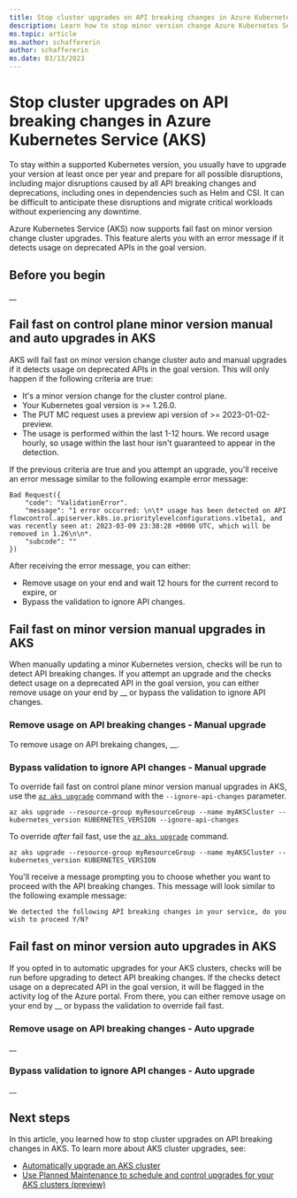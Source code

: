 ```yaml
---
title: Stop cluster upgrades on API breaking changes in Azure Kubernetes Service (AKS)
description: Learn how to stop minor version change Azure Kubernetes Service (AKS) cluster upgrades on API breaking changes.
ms.topic: article
ms.author: schaffererin
author: schaffererin
ms.date: 03/13/2023
---
```


# Stop cluster upgrades on API breaking changes in Azure Kubernetes Service (AKS)

To stay within a supported Kubernetes version, you usually have to upgrade your version at least once per year and prepare for all possible disruptions, including major disruptions caused by all API breaking changes and deprecations, including ones in dependencies such as Helm and CSI. It can be difficult to anticipate these disruptions and migrate critical workloads without experiencing any downtime.

Azure Kubernetes Service (AKS) now supports fail fast on minor version change cluster upgrades. This feature alerts you with an error message if it detects usage on deprecated APIs in the goal version.

## Before you begin

__

## Fail fast on control plane minor version manual and auto upgrades in AKS

AKS will fail fast on minor version change cluster auto and manual upgrades if it detects usage on deprecated APIs in the goal version. This will only happen if the following criteria are true:

- It's a minor version change for the cluster control plane.
- Your Kubernetes goal version is >= 1.26.0.
- The PUT MC request uses a preview api version of >= 2023-01-02-preview.
- The usage is performed within the last 1-12 hours. We record usage hourly, so usage within the last hour isn't guaranteed to appear in the detection.

If the previous criteria are true and you attempt an upgrade, you'll receive an error message similar to the following example error message:

```azurecli
Bad Request({
    "code": "ValidationError".
    "message": "1 error occurred: \n\t* usage has been detected on API flowcontrol.apiserver.k8s.io.prioritylevelconfigurations.v1beta1, and was recently seen at: 2023-03-09 23:38:28 +0000 UTC, which will be removed in 1.26\n\n*.
    "subcode": ""
})
```

After receiving the error message, you can either:

- Remove usage on your end and wait 12 hours for the current record to expire, or
- Bypass the validation to ignore API changes.

## Fail fast on minor version manual upgrades in AKS

When manually updating a minor Kubernetes version, checks will be run to detect API breaking changes. If you attempt an upgrade and the checks detect usage on a deprecated API in the goal version, you can either remove usage on your end by __ or bypass the validation to ignore API changes.

### Remove usage on API breaking changes - Manual upgrade

To remove usage on API brekaing changes, __.

### Bypass validation to ignore API changes - Manual upgrade

To override fail fast on control plane minor version manual upgrades in AKS, use the [`az aks upgrade`][az-aks-upgrade] command with the `--ignore-api-changes` parameter.

```azurecli
az aks upgrade --resource-group myResourceGroup --name myAKSCluster --kubernetes_version KUBERNETES_VERSION --ignore-api-changes
```

To override *after* fail fast, use the [`az aks upgrade`][az-aks-upgrade] command.

```azurecli
az aks upgrade --resource-group myResourceGroup --name myAKSCluster --kubernetes_version KUBERNETES_VERSION
```

You'll receive a message prompting you to choose whether you want to proceed with the API breaking changes. This message will look similar to the following example message:

```azurecli
We detected the following API breaking changes in your service, do you wish to proceed Y/N?
```

## Fail fast on minor version auto upgrades in AKS

If you opted in to automatic upgrades for your AKS clusters, checks will be run before upgrading to detect  API breaking changes. If the checks detect usage on a deprecated API in the goal version, it will be flagged in the activity log of the Azure portal. From there, you can either remove usage on your end by __ or bypass the validation to override fail fast.

### Remove usage on API breaking changes - Auto upgrade

__

### Bypass validation to ignore API changes - Auto upgrade

__

## Next steps

In this article, you learned how to stop cluster upgrades on API breaking changes in AKS. To learn more about AKS cluster upgrades, see:

- [Automatically upgrade an AKS cluster][auto-upgrade-cluster]
- [Use Planned Maintenance to schedule and control upgrades for your AKS clusters (preview)][planned-maintenance-aks]

<!-- INTERNAL LINKS -->
[auto-upgrade-cluster]: auto-upgrade-cluster.md
[planned-maintenance-aks]: planned-maintenance.md
[az-aks-upgrade]: /cli/azure/aks#az_aks_upgrade
